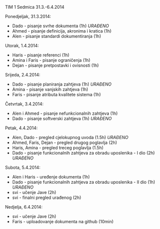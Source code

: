 TIM 1
Sedmica 31.3.-6.4.2014

Ponedjeljak, 31.3.2014:
- Dado - pisanje svrhe dokumenta (1h) _URAĐENO_
- Ahmed - pisanje definicija, akronima i kratica (1h)
- Alen - pisanje standardi dokumentiranja (1h)

Utorak, 1.4.2014:
- Haris - pisanje referenci (1h)
- Amina i Faris - pisanje ograničenja (1h)
- Dejan - pisanje pretpostavki i ovisnosti (1h)

Srijeda, 2.4.2014:
- Dado - pisanje planiranja zahtjeva (1h) _URAĐENO_
- Amina - pisanje vanjskih zahtjeva (1h)
- Faris - pisanje atributa kvalitete sistema (1h)

Četvrtak, 3.4.2014:
- Alen i Ahmed - pisanje nefunkcionalnih zahtjeva (1h)
- Dado - pisanje softverski zahtjeva (1h) _URAĐENO_

Petak, 4.4.2014:
- Alen, Dado - pregled cjelokupnog uvoda (1.5h) _URAĐENO_
- Ahmed, Faris, Dejan - pregled drugog poglavlja (2h)
- Haris, Amina - pregled treceg poglavlja (1.5h)
- Dado - pisanje funkcionalnih zahtjeva za obradu uposlenika - I dio (2h) _URAĐENO_

Subota, 5.4.2014:
- Alen i Haris - uređenje dokumenta (1h)
- Dado - pisanje funkcionalnih zahtjeva za obradu uposlenika - II dio (1h) _URAĐENO_
- svi - učenje Jave (2h)
- svi - finalni pregled urađenog (2h)

Nedjelja, 6.4.2014:
- svi - učenje Jave (2h)
- Faris - uploadovanje dokumenta na github (10min)